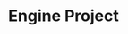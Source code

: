 ---
permalink: /engine/
title: "Engine Project"
toc: true
toc_sticky: true
author_profile: false

---
